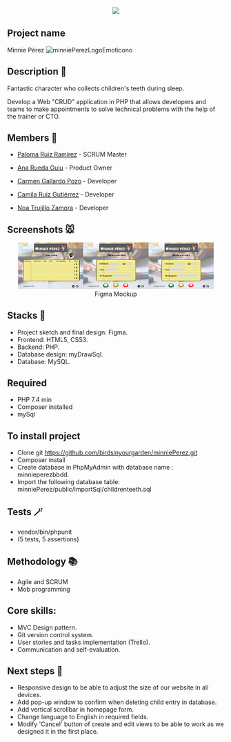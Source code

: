 
<div style="text-align:center"><img src="/public/img/headerLogoGrey.png" width="600"/></div>

## Project name
Minnie Pérez ![minniePerezLogoEmoticono](https://user-images.githubusercontent.com/116546624/206896606-4f2a818e-faee-4569-b87e-4fc2bbabf884.png)


## Description 📝
Fantastic character who collects children's teeth during sleep.

Develop a Web "CRUD" application in PHP that allows developers and teams to make appointments to solve technical problems with the help of the trainer or CTO.


 ## Members 🦷 
- [Paloma Ruiz Ramírez](https://github.com/birdsinyourgarden) - SCRUM Master

- [Ana Rueda Guiu](https://github.com/anaruedaguiu) - Product Owner

- [Carmen Gallardo Pozo](https://github.com/CarmenGP) - Developer

- [Camila Ruiz Gutiérrez](https://github.com/camilaruiz17) - Developer

- [Noa Trujillo Zamora](https://github.com/mintybubblegum) - Developer

  
## Screenshots 🐭

<div align="center" style=margin-right: "30px">
<img src="/public/img/figmaMinnieHome03.png" width="30%"><img src="/public/img/figmaMinnieCreate03.png" width="30%"><img src="/public/img/figmaMinnieEdit03.png" width="30%">
<br>Figma Mockup</div>


## Stacks 🔧
* Project sketch and final design: Figma.
* Frontend: HTML5, CSS3.
* Backend: PHP.
* Database design: myDrawSql.
* Database: MySQL.

## Required
* PHP 7.4 min
* Composer installed
* mySql

## To install project
* Clone git https://github.com/birdsinyourgarden/minniePerez.git
* Composer install
* Create database in PhpMyAdmin with database name : minnieperezbbdd.
* Import the following database table: minniePerez/public/importSql/childrenteeth.sql

## Tests 🪄
* vendor/bin/phpunit
* (5 tests, 5 assertions)

## Methodology 📚
* Agile and SCRUM
* Mob programming

## Core skills:
* MVC Design pattern.
* Git version control system.
* User stories and tasks implementation (Trello).
* Communication and self-evaluation.

## Next steps 🐁
* Responsive design to be able to adjust the size of our website in all devices.
* Add pop-up window to confirm when deleting child entry in database.
* Add vertical scrollbar in homepage form. 
* Change language to English in required fields.
* Modify 'Cancel' button of create and edit views to be able to work as we designed it in the first place.
